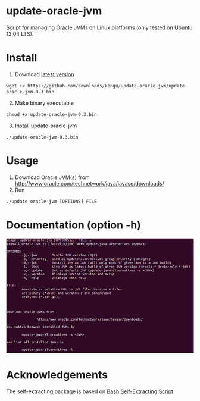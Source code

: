 update-oracle-jvm
=================

Script for managing Oracle JVMs on Linux platforms (only tested on Ubuntu 12.04 LTS).

Install
=======

1. Download [latest version](https://github.com/downloads/kengu/update-oracle-jvm/update-oracle-jvm-0.3.bin)
```
wget +x https://github.com/downloads/kengu/update-oracle-jvm/update-oracle-jvm-0.3.bin
```
2. Make binary executable
```
chmod +x update-oracle-jvm-0.3.bin
```
3. Install update-oracle-jvm
```
./update-oracle-jvm-0.3.bin
```

Usage
=====

1. Download Oracle JVM(s) from http://www.oracle.com/technetwork/java/javase/downloads/
2. Run 
```
./update-oracle-jvm [OPTIONS] FILE
```

Documentation (option -h)
=========================

![update-oracle-jvm-help](https://github.com/kengu/update-oracle-jvm/blob/master/docs/help.png?raw=true)

Acknowledgements
================

The self-extracting package is based on [Bash Self-Extracting Script](http://www.linuxjournal.com/node/1005818).
